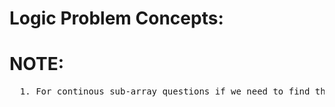 # Logic Problem Concepts:

# NOTE:

  <pre>
  1. For continous sub-array questions if we need to find the length of particular problem or anything, make use of map for efficient approach, incase of len use index usage 
  </pre>
